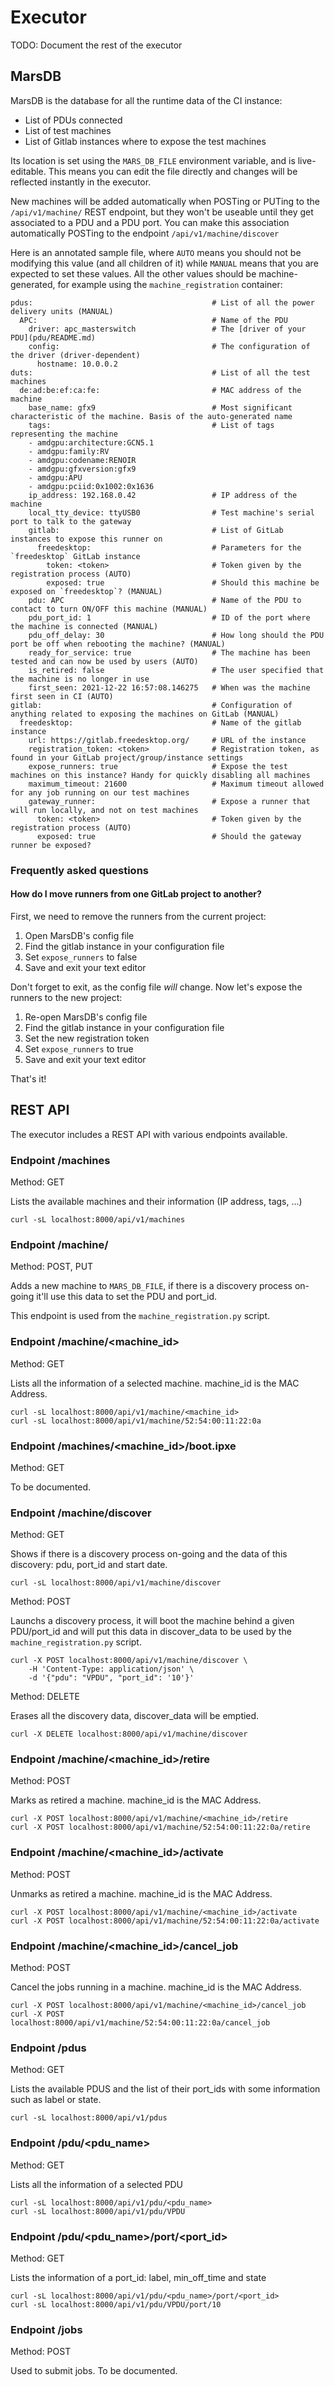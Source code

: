 # Executor

TODO: Document the rest of the executor

## MarsDB

MarsDB is the database for all the runtime data of the CI instance:

 - List of PDUs connected
 - List of test machines
 - List of Gitlab instances where to expose the test machines

Its location is set using the `MARS_DB_FILE` environment variable, and is
live-editable. This means you can edit the file directly and changes will
be reflected instantly in the executor.

New machines will be added automatically when POSTing or PUTing to the
`/api/v1/machine/` REST endpoint, but they won't be useable until
they get associated to a PDU and a PDU port. You can make this association
automatically POSTing to the endpoint `/api/v1/machine/discover`

Here is an annotated sample file, where `AUTO` means you should not be
modifying this value (and all children of it) while `MANUAL` means that
you are expected to set these values. All the other values should be
machine-generated, for example using the `machine_registration` container:

```
pdus:                                        # List of all the power delivery units (MANUAL)
  APC:                                       # Name of the PDU
    driver: apc_masterswitch                 # The [driver of your PDU](pdu/README.md)
    config:                                  # The configuration of the driver (driver-dependent)
      hostname: 10.0.0.2
duts:                                        # List of all the test machines
  de:ad:be:ef:ca:fe:                         # MAC address of the machine
    base_name: gfx9                          # Most significant characteristic of the machine. Basis of the auto-generated name
    tags:                                    # List of tags representing the machine
    - amdgpu:architecture:GCN5.1
    - amdgpu:family:RV
    - amdgpu:codename:RENOIR
    - amdgpu:gfxversion:gfx9
    - amdgpu:APU
    - amdgpu:pciid:0x1002:0x1636
    ip_address: 192.168.0.42                 # IP address of the machine
    local_tty_device: ttyUSB0                # Test machine's serial port to talk to the gateway
    gitlab:                                  # List of GitLab instances to expose this runner on
      freedesktop:                           # Parameters for the `freedesktop` GitLab instance
        token: <token>                       # Token given by the registration process (AUTO)
        exposed: true                        # Should this machine be exposed on `freedesktop`? (MANUAL)
    pdu: APC                                 # Name of the PDU to contact to turn ON/OFF this machine (MANUAL)
    pdu_port_id: 1                           # ID of the port where the machine is connected (MANUAL)
    pdu_off_delay: 30                        # How long should the PDU port be off when rebooting the machine? (MANUAL)
    ready_for_service: true                  # The machine has been tested and can now be used by users (AUTO)
    is_retired: false                        # The user specified that the machine is no longer in use
    first_seen: 2021-12-22 16:57:08.146275   # When was the machine first seen in CI (AUTO)
gitlab:                                      # Configuration of anything related to exposing the machines on GitLab (MANUAL)
  freedesktop:                               # Name of the gitlab instance
    url: https://gitlab.freedesktop.org/     # URL of the instance
    registration_token: <token>              # Registration token, as found in your GitLab project/group/instance settings
    expose_runners: true                     # Expose the test machines on this instance? Handy for quickly disabling all machines
    maximum_timeout: 21600                   # Maximum timeout allowed for any job running on our test machines
    gateway_runner:                          # Expose a runner that will run locally, and not on test machines
      token: <token>                         # Token given by the registration process (AUTO)
      exposed: true                          # Should the gateway runner be exposed?
```

### Frequently asked questions

#### How do I move runners from one GitLab project to another?

First, we need to remove the runners from the current project:

 1. Open MarsDB's config file
 1. Find the gitlab instance in your configuration file
 1. Set `expose_runners` to false
 1. Save and exit your text editor

Don't forget to exit, as the config file *will* change. Now let's expose the
runners to the new project:

 1. Re-open MarsDB's config file
 1. Find the gitlab instance in your configuration file
 1. Set the new registration token
 1. Set `expose_runners` to true
 1. Save and exit your text editor

That's it!

## REST API

The executor includes a REST API with various endpoints available.

### Endpoint /machines

Method: GET

Lists the available machines and their information (IP address, tags, ...)

    curl -sL localhost:8000/api/v1/machines

### Endpoint /machine/

Method: POST, PUT

Adds a new machine to `MARS_DB_FILE`, if there is a discovery process on-going
it'll use this data to set the PDU and port_id.

This endpoint is used from the `machine_registration.py` script.

### Endpoint /machine/<machine_id>

Method: GET

Lists all the information of a selected machine. machine_id is the MAC Address.

    curl -sL localhost:8000/api/v1/machine/<machine_id>
    curl -sL localhost:8000/api/v1/machine/52:54:00:11:22:0a

### Endpoint /machines/<machine_id>/boot.ipxe

Method: GET

To be documented.


### Endpoint /machine/discover

Method: GET

Shows if there is a discovery process on-going and the data of
this discovery: pdu, port_id and start date.

    curl -sL localhost:8000/api/v1/machine/discover

Method: POST

Launchs a discovery process, it will boot the machine behind
a given PDU/port_id and will put this data in discover_data to
be used by the `machine_registration.py` script.

    curl -X POST localhost:8000/api/v1/machine/discover \
        -H 'Content-Type: application/json' \
        -d '{"pdu": "VPDU", "port_id": '10'}'

Method: DELETE

Erases all the discovery data, discover_data will be emptied.

    curl -X DELETE localhost:8000/api/v1/machine/discover

### Endpoint /machine/<machine_id>/retire

Method: POST

Marks as retired a machine. machine_id is the MAC Address.


    curl -X POST localhost:8000/api/v1/machine/<machine_id>/retire
    curl -X POST localhost:8000/api/v1/machine/52:54:00:11:22:0a/retire

### Endpoint /machine/<machine_id>/activate

Method: POST

Unmarks as retired a machine. machine_id is the MAC Address.


    curl -X POST localhost:8000/api/v1/machine/<machine_id>/activate
    curl -X POST localhost:8000/api/v1/machine/52:54:00:11:22:0a/activate

### Endpoint /machine/<machine_id>/cancel_job

Method: POST

Cancel the jobs running in a machine. machine_id is the MAC Address.


    curl -X POST localhost:8000/api/v1/machine/<machine_id>/cancel_job
    curl -X POST localhost:8000/api/v1/machine/52:54:00:11:22:0a/cancel_job

### Endpoint /pdus

Method: GET

Lists the available PDUS and the list of their port_ids with some information such as label or state.

    curl -sL localhost:8000/api/v1/pdus

### Endpoint /pdu/<pdu_name>

Method: GET

Lists all the information of a selected PDU

    curl -sL localhost:8000/api/v1/pdu/<pdu_name>
    curl -sL localhost:8000/api/v1/pdu/VPDU

### Endpoint /pdu/<pdu_name>/port/<port_id>

Method: GET

Lists the information of a port_id: label, min_off_time and state

    curl -sL localhost:8000/api/v1/pdu/<pdu_name>/port/<port_id>
    curl -sL localhost:8000/api/v1/pdu/VPDU/port/10

### Endpoint /jobs

Method: POST

Used to submit jobs. To be documented.
